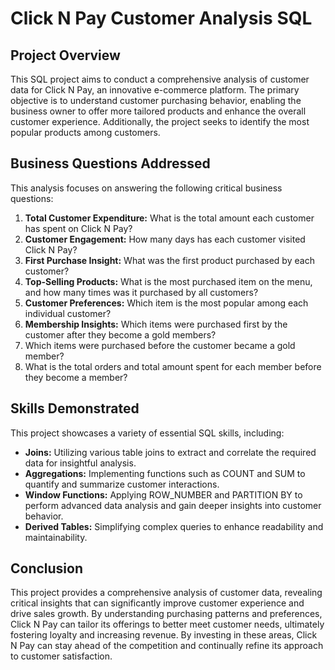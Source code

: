 
# Click N Pay Customer Analysis SQL

## Project Overview

This SQL project aims to conduct a comprehensive analysis of customer data for Click N Pay, an innovative e-commerce platform. The primary objective is to understand customer purchasing behavior, enabling the business owner to offer more tailored products and enhance the overall customer experience. Additionally, the project seeks to identify the most popular products among customers.

## Business Questions Addressed

This analysis focuses on answering the following critical business questions:

1. **Total Customer Expenditure:** What is the total amount each customer has spent on Click N Pay?
2. **Customer Engagement:** How many days has each customer visited Click N Pay?
3. **First Purchase Insight:** What was the first product purchased by each customer?
4. **Top-Selling Products:** What is the most purchased item on the menu, and how many times was it purchased by all customers?
5. **Customer Preferences:** Which item is the most popular among each individual customer?
6. **Membership Insights:** Which items were purchased first by the customer after they become a gold members?
7. Which items were purchased before the customer became a gold member?
8. What is the total orders and total amount spent for each member before they become a member?

## Skills Demonstrated

This project showcases a variety of essential SQL skills, including:

- **Joins:** Utilizing various table joins to extract and correlate the required data for insightful analysis.
- **Aggregations:** Implementing functions such as COUNT and SUM to quantify and summarize customer interactions.
- **Window Functions:** Applying ROW_NUMBER and PARTITION BY to perform advanced data analysis and gain deeper insights into customer behavior.
- **Derived Tables:** Simplifying complex queries to enhance readability and maintainability.

## Conclusion

This project provides a comprehensive analysis of customer data, revealing critical insights that can significantly improve customer experience and drive sales growth. By understanding purchasing patterns and preferences, Click N Pay can tailor its offerings to better meet customer needs, ultimately fostering loyalty and increasing revenue.
By investing in these areas, Click N Pay can stay ahead of the competition and continually refine its approach to customer satisfaction.
